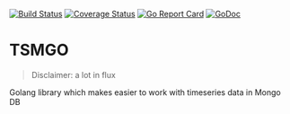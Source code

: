 [![Build Status](https://travis-ci.org/danielfireman/tsmgo.svg?branch=master)](https://travis-ci.org/danielfireman/tsmgo) [![Coverage Status](https://codecov.io/gh/danielfireman/tsmgo/branch/master/graph/badge.svg)](https://codecov.io/gh/danielfireman/tsmgo/branch/master/graph/badge.svg) [![Go Report Card](https://goreportcard.com/badge/github.com/danielfireman/tsmgo)](https://goreportcard.com/report/github.com/danielfireman/tsmgo) [![GoDoc](https://godoc.org/github.com/danielfireman/tsmgo?status.svg)](https://godoc.org/github.com/danielfireman/tsmgo)

# TSMGO

> Disclaimer: a lot in flux

Golang library which makes easier to work with timeseries data in Mongo DB
